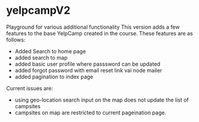 # yelpcampV2
Playground for various additional functionality
This version adds a few features to the base YelpCamp created in the course. These features are as follows:
- Added Search to home page
- added search to map
- added basic user profile where passsword can be updated
- added forgot password with email reset link vai node mailer
- added pagination to index page

Current issues are:
- using geo-location search input on the map does not update the list of campsites
- campsites on map are restricted to current pageination page.
